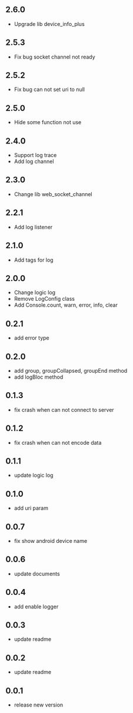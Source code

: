 ## 2.6.0

* Upgrade lib device_info_plus

## 2.5.3

* Fix bug socket channel not ready

## 2.5.2

* Fix bug can not set uri to null

## 2.5.0

* Hide some function not use

## 2.4.0

* Support log trace
* Add log channel

## 2.3.0

* Change lib web_socket_channel

## 2.2.1

* Add log listener

## 2.1.0

* Add tags for log

## 2.0.0

* Change logic log
* Remove LogConfig class
* Add Console.count, warn, error, info, clear

## 0.2.1

* add error type

## 0.2.0

* add group, groupCollapsed, groupEnd method
* add logBloc method
## 0.1.3

* fix crash when can not connect to server

## 0.1.2

* fix crash when can not encode data

## 0.1.1

* update logic log

## 0.1.0

* add uri param

## 0.0.7

* fix show android device name

## 0.0.6

* update documents

## 0.0.4

* add enable logger

## 0.0.3

* update readme

## 0.0.2

* update readme

## 0.0.1

* release new version
